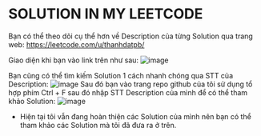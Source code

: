 # SOLUTION IN MY LEETCODE

Bạn có thể theo dõi cụ thể hơn về Description của từng Solution qua trang web:
https://leetcode.com/u/thanhdatpb/

Giao diện khi bạn vào link trên như sau:
![image](https://github.com/user-attachments/assets/1ffb2ac2-29f4-4b68-b19e-07fa3519b676)


Bạn cũng có thể tìm kiếm Solution 1 cách nhanh chóng qua STT của Description:
![image](https://github.com/user-attachments/assets/a1143231-4fbd-4c89-81f7-71778d8ef7e9)
Sau đó bạn vào trang repo github của tôi sử dụng tổ hợp phím Ctrl + F sau đó nhập STT Description của mình để có thể tham khảo Solution:
![image](https://github.com/user-attachments/assets/e9e0ac52-9a0d-4623-852b-12deacd93f91)

* Hiện tại tôi vẫn đang hoàn thiện các Solution của mình nên bạn có thể tham khảo các Solution mà tôi đã đưa ra ở trên.




